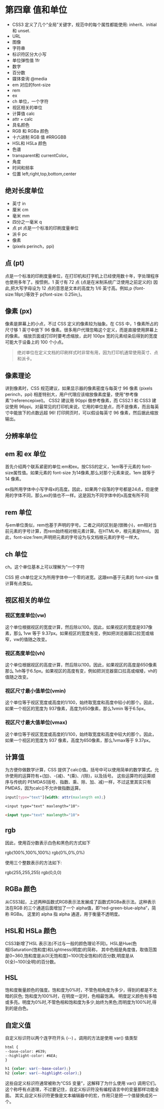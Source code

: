 # 第四章 值和单位

- CSS3 定义了几个“全局”关键字，规范中的每个属性都能使用: inherit、initial 和 unset.
- URL
- 图像
- 字符串
- 标识符区分大小写
- 单位弹性值 1fr
- 数字
- 百分数
- 媒体查询 @media
- em 对应的font-size
- rem 
- ex
- ch 单位，一个字符
- 视区相关的单位
- 计算值 calc
- attr + calc
- 具名颜色
- RGB 和 RGBa 颜色
- 十六进制 RGB 值 #RRGGBB
- HSL和 HSLa 颜色
- 色谱
- transparent和 currentColor。
- 角度
- 时间和频率
- 位置 left,right,top,bottom,center

## 绝对长度单位

- 英寸 in
- 厘米 cm
- 毫米 mm
- 四分之一毫米 q
- 点 pt 点是一个标准的印刷度量单位
- 派卡 pc
- 像素 
- (pixels perinch，ppi)  

## 点 (pt)

点是一个标准的印刷度量单位，在打印机和打字机上已经使用数十年，字处理程序也使用多年了。按惯例，1 英寸有 72 点 (点是在米制系统广泛使用之前定义的)
因此,把大写字母设为 12 点的意思是文本的高度为 1/6 英寸高。例如,p {font-size:18pt;}等效于 p{font-size: 0.25in;}。


## 像素 (px)

像素是屏幕上的小点，不过 CSS 定义的像素较为抽象。在 CSS 中，1 像素所占的尺寸够 1 英寸中放下 96 像素。很多用户代理忽略这个定义，而是直接使用屏幕上的像素。
缩放页面或打印时要考虑缩放，此时 100px 宽的元素经染后得到的宽度可能大于设备上的 100 个小点。

> 绝对单位在定义文档的印刷样式时非常有用，因为打印机通常使用英寸、点和派卡。

## 像素理论

讲到像素时，CSS 规范建议，如果显示器的像素密度与每英寸 96 像素 (pixels perinch，ppi) 相差特别大，用户代理应该缩放像素度量，使用“参考像素”(referencepixel)。
CSS2 建议用 90ppi 做参考像素，而 CSS2.1 和 CSS3 建议使用 96ppi。对最常见的打印机来说，它用的单位是点，而不是像素，而且每英寸中能放下的点数远超 96!
打印网页时，可以假设每英寸 96 像素，然后据此缩放输出。

## 分辨率单位

## em 和 ex 单位

首先介绍两个联系紧密的单位:em和ex。按CSS的定义，1em等于元素的 font-size属性值。如果元素的 font-size 为14像素,那么对那个元素来说，1em 就等于 14 像素。

ex指所用字体中小写字母x的高度。因此，如果两个段落的字号都是24点，但是使用的字体不同，那么ex的值也不一样。这是因为不同字体中的x高度有所不同

## rem 单位

与em单位类似，rem也基于声明的字号。二者之间的区别是(很微小)，em相对当前元素的字号计算，而rem始终相对根元素计算。在HTML中，根元素是html。
因此，font-size:1rem;声明把元素的字号设为与文档根元素的字号一样大。

## ch 单位

ch。这个单位基本上可以理解为“一个字符

CSS 把 ch单位定义为所用字体中一个零的进宽。这跟em基于元素的 font-size 值计算有点类似。


## 视区相关的单位

### 视区宽度单位(vw)

这个单位根据视区的宽度计算，然后除以100。因此，如果视区的宽度是937像素，那么 1vw 等于 9.37px。如果视区的宽度有变，例如把浏览器窗口拉宽或缩窄，vw的值随之改变。

### 视区高度单位(vh)

这个单位根据视区的高度计算，然后除以100。因此，如果视区的高度是650像素那么 1vh等于6.5px。如果视区的高度有变，例如把浏览器窗口拉高或缩矮，vh的值随之改变。

### 视区尺寸最小值单位(vmin)
这个单位等于视区宽度或高度的1/100，始终取宽度和高度中较小的那个。因此，如果一个视区的宽度为 937像素，高度为650像素，那么1vmin 等于6.5px。

### 视区尺寸最大值单位(vmax)
这个单位等于视区宽度或高度的1/100，始终取宽度和高度中较大的那个。因此，如果一个视区的宽度为 937 像素，高度为650像素，那么1vmax等于 9.37px。

## 计算值

为方便你做数学计算，CSS 提供了calc()值。括号中可以使用简单的数学算式。允许使用的运算符有+(加)、-(减)、*(乘)、/(除)，以及括号。
这些运算符的运算顺序与传统的 PEMDAS(括号、指数、乘、除、加、减)一样，不过这里其实只有PMDAS，因为calc()不允许做指数运算。

```css
input[type="text"]{width: attr(maxlength em);}

<input type="text" maxlength="10">
```

```html
<input type="text" maxlength="10">
```

## rgb

因此，使用百分数表示白色和黑色的方式如下

rgb(100%,100%,100%)
rgb(0%,0%,0%)

使用三个整数表示的方法如下:

rgb(255,255,255)
rgb(0,0,0)


## RGBa 颜色

从CSS3起，上述两种函数式RGB表示法发展成了函数式RGBa表示法。这种表示法在RGB 的三个通道后面增加了一个 alpha值，即“red-green-blue-alpha”，简称 RGBa。
这里的 alpha 指 alpha 通道，用于衡量不透明度。


## HSL和 HSLa 颜色

CSS3新增了HSL 表示法(不过与一般的颜色理论不同)。HSL是Hue(色相)Saturation(饱和度)和Lightness(明度)的简称，
其中色相是角度值，取值范围是0~360,饱和度是从0(无饱和度)~100(完全饱和)的百分数,明度是从0(全)~100(全明)的百分数。

## HSL

饱和度衡量颜色的强度。饱和度为0%时，不管色相角度为多少，得到的都是不太暗的灰色;
饱和度为100%时，在明度一定时，色相最饱满。
明度定义颜色有多暗或多亮。明度为0%时,不管色相和饱和度为多少,始终为黑色;而明度为100%时,得到的是白色。

## 自定义值

自定义标识符以两个连字符开头 (--) 。调用的方法是使用 var() 值类型

```
html {
--base-color: #639;
--highlight-color: #AEA;
}
```


```css
h1 {color: var(--base-color);}
h2 {color: var(--highlight-color);}
```

这些自定义标识符通常被称为“CSS 变量”，这解释了为什么使用 var() 调用它们。这个称呼有点道理，不过要记住，自定义标识符没有编程语言中的变量那样功能全面。
其实,自定义标识符更像是文本编辑器中的宏，作用只是把一个值替换成另一个。
